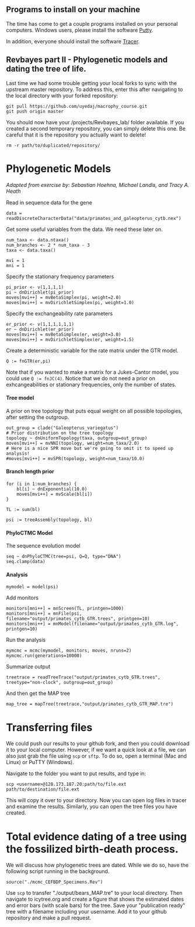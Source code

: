 ## Programs to install on your machine

The time has come to get a couple programs installed on your personal computers. Windows users, please install the software [Putty](https://www.chiark.greenend.org.uk/~sgtatham/putty/latest.html).

In addition, everyone should install the software [Tracer](https://github.com/beast-dev/tracer/releases).


## Revbayes part II - Phylogenetic models and dating the tree of life. 

Last time we had some trouble getting your local forks to sync with the upstream master repository. To address this, enter this after navigating to the local directory
with your forked repository:

```
git pull https://github.com/uyedaj/macrophy_course.git
git push origin master
```

You should now have your /projects/Revbayes_lab/ folder available. If you created a second temporary repository, you can simply delete this one. Be careful that 
it is the repository you actually want to delete!
```
rm -r path/to/duplicated/repository/
```


# Phylogenetic Models 
_Adapted from exercise by:_
_Sebastian Hoehna, Michael Landis, and Tracy A. Heath_

Read in sequence data for the gene
```
data = readDiscreteCharacterData("data/primates_and_galeopterus_cytb.nex")
```

Get some useful variables from the data. We need these later on.
```
num_taxa <- data.ntaxa()
num_branches <- 2 * num_taxa - 3
taxa <- data.taxa()

mvi = 1
mni = 1
```
Specify the stationary frequency parameters
```
pi_prior <- v(1,1,1,1) 
pi ~ dnDirichlet(pi_prior)
moves[mvi++] = mvBetaSimplex(pi, weight=2.0)
moves[mvi++] = mvDirichletSimplex(pi, weight=1.0)
```

Specify the exchangeability rate parameters
```
er_prior <- v(1,1,1,1,1,1)
er ~ dnDirichlet(er_prior)
moves[mvi++] = mvBetaSimplex(er, weight=3.0)
moves[mvi++] = mvDirichletSimplex(er, weight=1.5)
```

Create a deterministic variable for the rate matrix under the GTR model.

```
Q := fnGTR(er,pi) 
```

Note that if you wanted to make a matrix for a Jukes-Cantor model, you could use `Q := fnJC(4)`. 
Notice that we do not need a prior on exhcangeabilities or stationary frequencies, only the 
number of states. 

#### Tree model
A prior on tree topology that puts equal weight on all possible topologies, after setting the outgroup.

```
out_group = clade("Galeopterus_variegatus")
# Prior distribution on the tree topology
topology ~ dnUniformTopology(taxa, outgroup=out_group)
moves[mvi++] = mvNNI(topology, weight=num_taxa/2.0)
# Here is a nice SPR move but we're going to omit it to speed up analysis!
#moves[mvi++] = mvSPR(topology, weight=num_taxa/10.0)
```


#### Branch length prior
```
for (i in 1:num_branches) {
    bl[i] ~ dnExponential(10.0)
    moves[mvi++] = mvScale(bl[i])
}

TL := sum(bl)

psi := treeAssembly(topology, bl)
```


#### PhyloCTMC Model

The sequence evolution model
```
seq ~ dnPhyloCTMC(tree=psi, Q=Q, type="DNA")
seq.clamp(data)
```

#### Analysis 
```
mymodel = model(psi)
```
Add monitors
```
monitors[mni++] = mnScreen(TL, printgen=1000)
monitors[mni++] = mnFile(psi, filename="output/primates_cytb_GTR.trees", printgen=10)
monitors[mni++] = mnModel(filename="output/primates_cytb_GTR.log", printgen=10)
```
Run the analysis
```
mymcmc = mcmc(mymodel, monitors, moves, nruns=2)
mymcmc.run(generations=10000)
```

Summarize output
```
treetrace = readTreeTrace("output/primates_cytb_GTR.trees", treetype="non-clock", outgroup=out_group)
```
And then get the MAP tree
```
map_tree = mapTree(treetrace,"output/primates_cytb_GTR_MAP.tre")
```

# Transferring files
We could push our results to your github fork, and then you could download it to your local computer. 
However, if we want a quick look at a file, we can also just grab the file using `scp` or `sftp`. To do so, 
open a terminal (Mac and Linux) or PuTTY (Windows). 

Navigate to the folder you want to put results, and type in:
```
scp <username>@128.173.187.20:path/to/file.ext path/to/destination/file.ext
```
This will copy it over to your directory. Now you can open log files in tracer and examine the results. 
Similarly, you can open the tree files you have created.

# Total evidence dating of a tree using the fossilized birth-death process. 

We will discuss how phylogenetic trees are dated. While we do so, have the following script
running in the background. 

```
source("./mcmc_CEFBDP_Specimens.Rev")
```

Use `scp` to transfer "./output/bears_MAP.tre" to your local directory. Then navigate to icytree.org and create
a figure that shows the estimated dates and error bars (with scale bars) for the tree. Save your "publication ready" tree with a filename
including your username. Add it to your github repository and make a pull request. 


